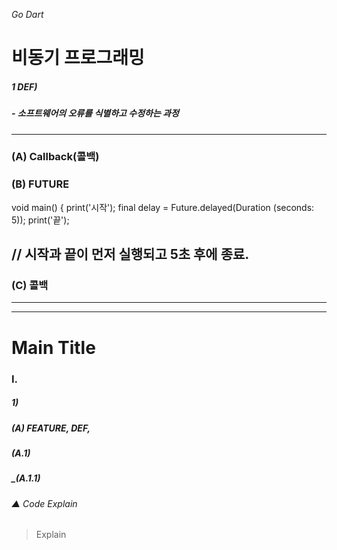 _Go Dart_

# 비동기 프로그래밍
##### 1 DEF)
##### - 소프트웨어의 오류를 식별하고 수정하는 과정

-----------------------------------
### (A) Callback(콜백)
### (B) FUTURE
void main() {
print('시작');
final delay = Future.delayed(Duration (seconds: 5));
print('끝');

// 시작과 끝이 먼저 실행되고 5초 후에 종료.
-----------------------------------

### (C) 콜백
-----------------------------------
-----------------------------------
# Main Title
### I.
##### 1) 
##### (A) FEATURE, DEF, 
##### (A.1)
##### _(A.1.1)

###### ▲ Code Explain
> Explain
